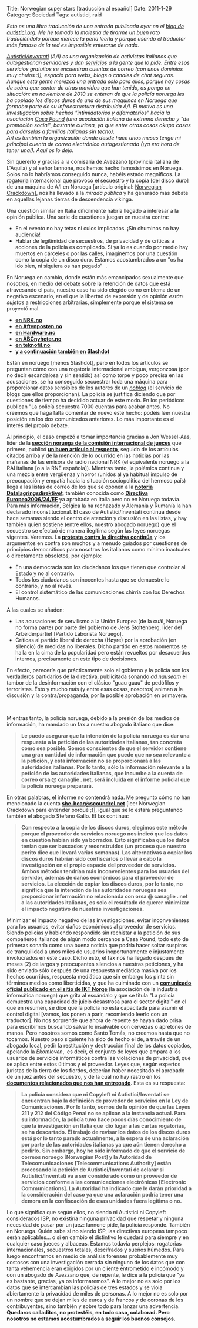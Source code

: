 Title: Norwegian super stars [traducción al español]
Date: 2011-1-29
Category: Sociedad
Tags: autistici, raid

*Esto es una libre traducción de una entrada publicada ayer en el [blog de autistici.org](https://cavallette.noblogs.org/2011/01/7117). Me
he tomado la molestia de tirarme un buen rato traduciéndolo porque merece la pena leerla y porque usando el traductor más famoso de la red
es imposible enterarse de nada.*

*[Autistici/Inventati](https://www.autistici.org/it/) (A/I) es una organización de activistas italianos que autogestionan servidores y dan
[servicios](https://www.autistici.org/it/services/index.html) a la gente que lo pide. Entre esos servicios gratuitos se encuentran cuentas
de correo (con unos dominios muy chulos :)), espacio para webs, blogs o canales de chat seguros. Aunque esta gente merezca una entrada solo
para ellos, porque hay cosas de sobra que contar de otras movidas que han tenido, os pongo en situación: en noviembre de 2010 se enteran de
que la policía noruega les ha copiado los discos duros de una de sus máquinas en Noruega que formaba parte de su infraestructura distribuida
A/I. El motivo es una investigación sobre hechos "intimidatorios y difamatorios" hacia la asociación [Casa
Pound](http://secure.wikimedia.org/wikipedia/es/wiki/Casa_Pound) (una asociación italiana de extrema derecha y "de promoción social",
bastante curiosa, ya que entre otras cosas okupa casas para dárselas a familias italianas sin techo).  
 A/I es también la organización donde desde hace unos meses tengo mi principal cuenta de correo electrónico autogestionada (¡ya era hora de
tener una!). Aquí os lo dejo.*

Sin quererlo y gracias a la comisaría de Avezzano (provincia italiana de L'Aquila) y al señor Iannone, nos hemos hecho famosísimos en
Noruega. Solos no lo habríamos conseguido nunca, habéis estado magníficos. La
[rogatoria](https://es.wikipedia.org/wiki/Carta_rogatoria) internacional que provocó el secuestro y la copia [del disco
duro] de una máquina de A/I en Noruega [artículo original: [Norwegian Crackdown](https://cavallette.noblogs.org/2010/11/7029)], nos ha
llevado a la *mirada pública* y ha generado más debate en aquellas lejanas tierras de descendencia vikinga.

Una cuestión similar en Italia difícilmente habría llegado a interesar a la opinión pública. Una serie de cuestiones juegan en nuestra
contra:

-   En el evento no hay tetas ni culos implicados. ¡Sin chuminos no hay audiencia!
-   Hablar de legitimidad de secuestros, de privacidad y de críticas a acciones de la policía es complicado. Si ya lo es cuando por medio
    hay muertos en cárceles o por las calles, imaginemos por una cuestión como la copia de un disco duro. Estamos acostumbrados a un "os ha
    ido bien, ni siquiera os han pegado"  .

En Noruega en cambio, donde están más emancipados sexualmente que nosotros, en medio del debate sobre la retención de datos que está
atravesando el país, nuestro caso ha sido elegido como emblema de un negativo escenario, en el que la libertad de expresión y de opinión
*están sujetas* a restricciones arbitrarias, simplemente porque el sistema se proyectó mal.

-   [**en NRK.no**](http://www.nrk.no/nyheter/norge/1.7472382)
-   [**en Aftenposten.no**](http://www.aftenposten.no/nyheter/uriks/article3999958.ece)
-   [**en Hardware.no**](http://www.hardware.no/artikler/skulle_ta_info_om_to_-_beslagla_om_7000/80787)
-   [**en ABCnyheter.no**](http://www.abcnyheter.no/nyheter/teknologi/110121/beslagla-info-om-7000)
-   [**en teknofil.no**](http://www.teknofil.no/wip4/politiet-forsynte-seg-graadig/d.epl?id=49309)
-   [**y a continuación también en
    Slashdot**](http://yro.slashdot.org/story/11/01/23/0055257/Norwegian-Police-Seeking-Info-On-2-Bloggers-Take-Data-From-7000-Accounts)

Están en noruego [menos Slashdot], pero en todos los artículos se preguntan cómo con una rogatoria internacional ambigua, vergonzosa (por no
decir escandalosa y sin sentido) así como torpe y poco precisa en las acusaciones, se ha conseguido secuestrar toda una máquina para
proporcionar datos sensibles de los autores de un [*noblog*](http://noblogs.org/) (el servicio de blogs que ellos proporcionan). La policía
se justifica diciendo que por cuestiones de tiempo ha decidido actuar de este modo. En los periódicos publican "La policía secuestra 7000
cuentas para acabar antes. No creemos que haga falta comentar de nuevo este hecho: podéis leer nuestra posición en los dos comunicados
anteriores. Lo más importante es el interés del propio debate.

Al principio, el caso empezó a tomar importancia gracias a Jon Wessel-Aas, líder de la [**sección noruega de la comisión internacional de
jueces**](http://icj.no/) que primero, publicó [**un buen artículo al
respecto**](http://www.nyemeninger.no/alle_meninger/cat1003/subcat1010/thread113838/#post_113838), seguido de los artículos citados arriba y
de la mención de lo ocurrido en las noticias por las mañanas de las emisora de radio nacional NRK (el equivalente noruego a la RAI italiana
[o a la RNE española]). Mientras tanto, la polémica continua y una mezcla entre vergüenza y horror (unidos al ya habitual impulso de
preocupación y empatía hacia la situación sociopolítica del hermoso país) llega a las listas de correo de los que se oponen a la [**notoria
Datalagringsdirektivet**](https://secure.wikimedia.org/wikipedia/no/wiki/Datalagringsdirektivet), también conocida como [**Directiva
Europea**](http://www.regjeringen.no/pages/2281081/direktivet.pdf)[**2006/24/EF**](http://www.regjeringen.no/pages/2281081/direktivet.pdf)
ya aprobada en Italia pero no en Noruega todavía. Para más información, Bélgica la ha rechazado y Alemania y Rumanía la han declarado
inconstitucional. El caso de Autistici/Inventati continua desde hace semanas siendo el centro de atención y discusión en las listas, y hay
también quien sostiene (entre ellos, nuestro abogado noruego) que el secuestro se efectuó de manera ilegítima según las leyes noruegas
vigentes. Veremos. La [**protesta contra la directiva continúa**](http://stoppdld.no/) y los argumentos en contra son muchos y a menudo
guiados por cuestiones de principios democráticos para nosotros los italianos como mínimo inactuales o directamente obsoletos, por ejemplo:

-   En una democracia son los ciudadanos los que tienen que controlar al Estado y no al contrario.
-   Todos los ciudadanos son inocentes hasta que se demuestre lo contrario, y no al revés.
-   El control sistemático de las comunicaciones chirría con los Derechos Humanos.

A las cuales se añaden:

-   Las acusaciones de servilismo a la Unión Europea (de la cuál, Noruega no forma parte) por parte del gobierno de Jens Stoltenberg, líder
    del Arbeiderpartiet [Partido Laborista Noruego].
-   Críticas al partido liberal de derecha (Høyre) por la aprobación (en silencio) de medidas no liberales. Dicho partido en estos momentos
    se halla en la cima de la popularidad pero están revueltos por desacuerdos internos, precisamente en este tipo de decisiones.

En efecto, parecería que prácticamente solo el gobierno y la policía son los verdaderos partidarios de la directiva, publicitada sonando
[*ad nauseam*](https://es.wikipedia.org/wiki/Argumento_ad_nauseam) el tambor de la desinformación con el clásico "guau guau"
de pedófilos y terroristas. Esto y mucho más (y entre esas cosas, nosotros) animan a la discusión y la contra/propaganda, por la posible
aprobación en primavera.

 

Mientras tanto, la policía noruega, debido a la presión de los medios de información, ha mandado un fax a nuestro abogado italiano que dice:

> **Le puedo asegurar que la intención de la policía noruega es dar una respuesta a la petición de las autoridades italianas, tan concreta
> como sea posible. Somos conscientes de que el servidor contiene una gran cantidad de información que puede que no sea relevante a la
> petición, y esta información no se proporcionará a las autoridades italianas. Por lo tanto, sólo la información relevante a la petición de
> las autoridades italianas, que incumbe a la cuenta de correo orsa @ canaglie . net, será incluida en el informe policial que la policía
> noruega preparará.**

En otras palabras, el informe no contendrá nada. Me pregunto cómo no han mencionado la cuenta **she-bear@scoundrel.net** [leer Norwegian
Crackdown para entender porqué ;)], igual que se lo estará preguntando también el abogado Stefano Gallo. El fax continua:

> **Con respecto a la copia de los discos duros, elegimos este método porque el proveedor de servicios noruego nos indicó que los datos en
> cuestión habían sido ya borrados. Esto significaba que los datos tenían que ser buscados y reconstruidos (un proceso que nuestro perito
> dice que llevará varias semanas). Las alternativas a copiar los discos duros habrían sido confiscarlos o llevar a cabo la investigación en
> el propio espacio del proveedor de servicios. Ambos métodos tendrían más inconvenientes para los usuarios del servidor, además de daños
> económicos para el proveedor de servicios. La elección de copiar los discos duros, por lo tanto, no significa que la intención de las
> autoridades noruegas sea proporcionar información no relacionada con orsa @ canaglie . net a las autoridades italianas, es solo el
> resultado de querer minimizar el impacto negativo de nuestras investigaciones.**

Minimizar el impacto negativo de las investigaciones, evitar inconvenientes para los usuarios, evitar daños económicos al proveedor de
servicios. Siendo policías y habiendo respondido sin rechistar a la petición de sus compañeros italianos de algún modo cercanos a Casa
Pound, todo esto de primeras sonaría como una buena noticia que podría hacer soltar suspiros de tranquilidad a unos miles de usuarios
inoportunamente e injustamente involucrados en este caso. Dicho esto, el fax nos ha llegado después de meses (2) de largos y preocupantes
silencios a nuestras peticiones, y ha sido enviado sólo después de una respuesta mediática masiva por los hechos ocurridos, respuesta
mediática que sin embargo los pinta sin términos medios como liberticidas, y que ha culminado con un [**comunicado oficial publicado en el
sitio de IKT Norge**](http://ikt-norge.no/politiet-utviser-sviktende-digital-doemmekraft/) (la asociación de la industria informática
noruega) que grita al escándalo y que se titula "La policía demuestra una capacidad de juicio desastrosa para el sector digital" en el que
en resumen, se dice que la policía no está capacitada para asumir el control digital [vamos, los ponen a parir, recomiendo leerlo con un
traductor]. No nos sorprende que ahora de repente se hayan dado prisa para escribirnos buscando salvar lo insalvable con cervezas o
apretones de manos. Pero nosotros somos como Santo Tomás, no creemos hasta que no tocamos. Nuestro paso siguiente ha sido de hecho el de, a
través de un abogado local, pedir la restitución y destrucción final de los datos copiados, apelando la *Ekomloven*,  es decir, el conjunto
de leyes que ampara a los usuarios de servicios informáticos contra las violaciones de privacidad, que se aplica entre estos últimos y el
proveedor. Leyes que, según expertos juristas de la tierra de los fiordos, deberían haber necesitado el aprobado de un juez antes del
secuestro, y de la cuál no hay rastro en los [**documentos relacionados que nos han
entregado**](https://www.uhuru.biz/wp-content/uploads/2011/01/ItalienskUtlevering-av-data.pdf). Esta es su respuesta:

> **La policía considera que ni Copyleft ni Autistici/Inventati se encuentran bajo la definición de provedor de servicios en la Ley de
> Comunicaciones. Por lo tanto, somos de la opinión de que las Leyes 211 y 212 del Código Penal no se aplican a la instancia actual. Para su
> información, la policía tuvo hace pocos días conocimiento de que la investigación en Italia que  dio lugar a las cartas rogatorias, se ha
> descartado. El trabajo de revisar los datos de los discos duros está por lo tanto parado actualmente, a la espera de una aclaración por
> parte de las autoridades italianas ya que aún tienen derecho a pedirlo.**
> **Sin embargo, hoy he sido informado de que el servicio de correos noruego [Norwegian Post] y la Autoridad de Telecomunicaciones
> [Telecommunications Authority] están procesando la petición de Autistici/Inventati de aclarar si Autistici/Inventati va a ser considerado
> como un proveedor de servicios conforme a las comunicaciones electrónicas [Electronic Communications]. La Autoridad ha indicado que le
> darán prioridad a la consideración del caso ya que una aclaración podría tener una demora en la confiscación de esas unidades fuera
> legítima o no.**

Lo que significa que según ellos, no siendo ni Autistici ni Copyleft considerados ISP, no existiría ninguna privacidad que respetar y
ninguna necesidad de pasar por un juez: Iannone pide, la policía responde. También en Noruega. Quién sabe si no siendo ISP, las directivas
europeas tampoco serán aplicables... o si en cambio el distintivo le quedará para siempre y en cualquier caso jueces y albaceas. Estamos
todavía perplejos: rogatorias internacionales, secuestros totales, descifrados y sueños húmedos. Para luego encontrarnos en medio de
análisis forenses probablemente muy costosos con una investigación cerrada sin ninguno de los datos que con tanta vehemencia eran exigidos
por un cliente entrometido e incómodo y con un abogado de Avezzano que, de repente, le dice a la policía que "ya es bastante, gracias, ya os
informaremos". A lo mejor no es solo por los datos que se intercambian las policías de tres estados y se viola abiertamente la privacidad de
miles de personas. A lo mejor no es solo por un nombre que se dejan miles de euros y de francos y de coronas de los contribuyentes, sino
también y sobre todo para lanzar una advertencia. **Quedaros calladitos, no protestéis, en todo caso, colaborad. Pero nosotros no estamos
acostumbrados a seguir los buenos consejos.**
